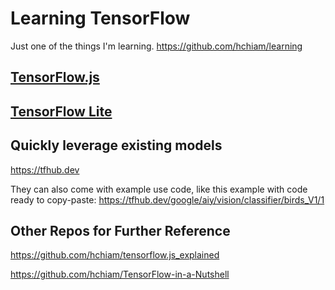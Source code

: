 # Learning TensorFlow

Just one of the things I'm learning. <https://github.com/hchiam/learning>

## [TensorFlow.js](https://github.com/hchiam/learning-tensorflow/tree/master/js)

## [TensorFlow Lite](https://github.com/hchiam/learning-tensorflow/tree/master/lite)

## Quickly leverage existing models

<https://tfhub.dev>

They can also come with example use code, like this example with code ready to copy-paste: <https://tfhub.dev/google/aiy/vision/classifier/birds_V1/1>

## Other Repos for Further Reference

<https://github.com/hchiam/tensorflow.js_explained>

<https://github.com/hchiam/TensorFlow-in-a-Nutshell>
